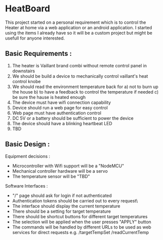 # HeatBoard
This project started on a personal requirement which is to control the Heater at home via a web application or an android application. I started using the items I already have so it will be a custom project but might be usefull for anyone interested.

Basic Requirements :
--------------------
1) The heater is Vaillant brand combi without remote control panel in downstairs
2) We should be build a device to mechanically control vaillant's heat control knobe
3) We should read the environment temperature back for
   a) not to burn up the house
   b) to have a feedback to control the temperature if needed
   c) be sure the hause is heated enough 
4) The device must have wifi connection capability
5) Device should run a web page for easy control
6) Web page must have authentication control
7) DC 5V or a battery should be sufficient to power the device
8) The device should have a blinking heartbeat LED
9) TBD

Basic Design :
--------------

Equipment decisions :
- Microcontroller with Wifi support will be a "NodeMCU"
- Mechanical controller hardware will be a servo
- The temperature sensor will be "TBD"

Software Interfaces :
- "/" page should ask for login if not authenticated
- Authentication tokens should be carried out to every request\
- The interface should display the current temperature
- There should be a setting for target temperature
- There should be shortcut buttons for different target temperatures
- The selection will be applied when the user presses "APPLY" button
- The commands will be handled by different URLs to be used as web services for direct requests
   e.g. /targetTempSet   /readCurrentTemp
   
 
